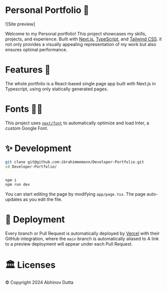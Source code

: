 # Personal Portfolio 🚀

![Site preview]

Welcome to my Personal portfolio! This project showcases my skills, projects, and experience. Built with [Next.js](https://nextjs.org/), [TypeScript](https://www.typescriptlang.org/), and [Tailwind CSS](https://tailwindcss.com). it not only provides a visually appealing representation of my work but also ensures optimal performance.

# Features 🎉

The whole portfolio is a React-based single page app built with Next.js in Typescript, using only statically generated pages.

# Fonts ✍🏻

This project uses [`next/font`](https://nextjs.org/docs/basic-features/font-optimization) to automatically optimize and load Inter, a custom Google Font.


# ✨ Development

```bash
git clone git@github.com:ibrahimmemonn/Developer-Portfolio.git
cd Developer-Portfolio/


npm i
npm run dev
```

You can start editing the page by modifying `app/page.tsx`. The page auto-updates as you edit the file.

# 🚚 Deployment

Every branch or Pull Request is automatically deployed by [Vercel](https://vercel.com/) with their GitHub integration, where the `main` branch is automatically aliased to  A link to a preview deployment will appear under each Pull Request.

# 🏛 Licenses

© Copyright 2024 Abhinov Dutta


